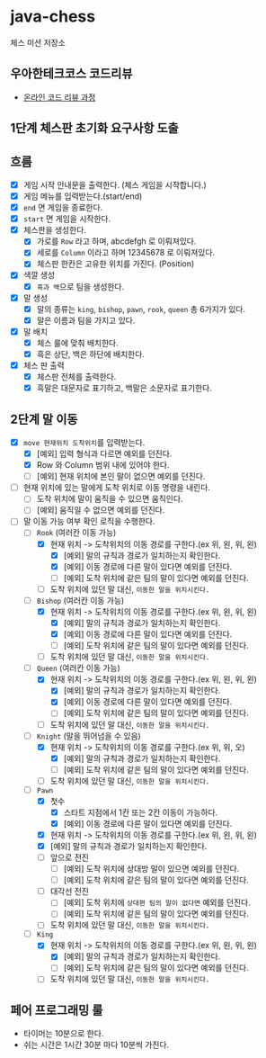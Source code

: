 # java-chess

체스 미션 저장소

## 우아한테크코스 코드리뷰

- [온라인 코드 리뷰 과정](https://github.com/woowacourse/woowacourse-docs/blob/master/maincourse/README.md)

## 1단계 체스판 초기화 요구사항 도출

## 흐름

- [x]  게임 시작 안내문을 출력한다. (체스 게임을 시작합니다.)
- [x]  게임 메뉴를 입력받는다.(start/end)
- [x] `end` 면 게임을 종료한다.
- [x] `start` 면 게임을 시작한다.
- [x] 체스판을 생성한다.
    - [x] 가로를 `Row` 라고 하며, abcdefgh 로 이뤄져있다.
    - [x]  세로를 `Column` 이라고 하며 12345678 로 이뤄져있다.
    - [x] 체스판 한칸은 고유한 위치를 가진다. (Position)
- [x] 색깔 생성
    - [x] `흑과 백`으로 팀을 생성한다.
- [x] 말 생성
    - [x] 말의 종류는 `king`, `bishop`, `pawn`, `rook`, `queen` 총 6가지가 있다.
    - [x] 말은 이름과 팀을 가지고 있다.
- [x] 말 배치
    - [x] 체스 룰에 맞춰 배치한다.
    - [x] 흑은 상단, 백은 하단에 배치한다.
- [x] 체스 판 출력
    - [x] 체스판 전체를 출력한다.
    - [x] 흑말은 대문자로 표기하고, 백말은 소문자로 표기한다.

## 2단계 말 이동

- [x] `move 현재위치 도착위치`를 입력받는다.
    - [x] [예외] 입력 형식과 다르면 예외를 던진다.
    - [x] Row 와 Column 범위 내에 있어야 한다.
    - [ ] [예외] 현재 위치에 본인 말이 없으면 예외를 던진다.
- [ ] 현재 위치에 있는 말에게 도착 위치로 이동 명령을 내린다.
    - [ ] 도착 위치에 말이 움직을 수 있으면 움직인다.
    - [ ] [예외] 움직일 수 없으면 예외를 던진다.
- [ ] 말 이동 가능 여부 확인 로직을 수행한다.
    - [ ] `Rook` (여러칸 이동 가능)
        - [x] 현재 위치 -> 도착위치의 이동 경로를 구한다.(ex 위, 왼, 위, 왼)
            - [x] [예외] 말의 규칙과 경로가 일치하는지 확인한다.
            - [x] [예외] 이동 경로에 다른 말이 있다면 예외를 던진다.
            - [ ] [예외] 도착 위치에 같은 팀의 말이 있다면 예외를 던진다.
        - [ ] 도착 위치에 있던 말 대신, `이동한 말을 위치시킨다.`
    - [ ] `Bishop` (여러칸 이동 가능)
        - [x] 현재 위치 -> 도착위치의 이동 경로를 구한다.(ex 위, 왼, 위, 왼)
            - [x] [예외] 말의 규칙과 경로가 일치하는지 확인한다.
            - [x] [예외] 이동 경로에 다른 말이 있다면 예외를 던진다.
            - [ ] [예외] 도착 위치에 같은 팀의 말이 있다면 예외를 던진다.
        - [ ] 도착 위치에 있던 말 대신, `이동한 말을 위치시킨다.`
    - [ ] `Queen` (여러칸 이동 가능)
        - [x] 현재 위치 -> 도착위치의 이동 경로를 구한다.(ex 위, 왼, 위, 왼)
            - [x] [예외] 말의 규칙과 경로가 일치하는지 확인한다.
            - [x] [예외] 이동 경로에 다른 말이 있다면 예외를 던진다.
            - [ ] [예외] 도착 위치에 같은 팀의 말이 있다면 예외를 던진다.
        - [ ] 도착 위치에 있던 말 대신, `이동한 말을 위치시킨다.`
    - [ ] `Knight` (말을 뛰어넘을 수 있음)
        - [x] 현재 위치 -> 도착위치의 이동 경로를 구한다.(ex 위, 위, 오)
            - [x] [예외] 말의 규칙과 경로가 일치하는지 확인한다.
            - [ ] [예외] 도착 위치에 같은 팀의 말이 있다면 예외를 던진다.
        - [ ] 도착 위치에 있던 말 대신, `이동한 말을 위치시킨다.`
    - [ ] `Pawn`
        - [x] 첫수
          - [x] 스타트 지점에서 1칸 또는 2칸 이동이 가능하다.
          - [x] [예외] 이동 경로에 다른 말이 있다면 예외를 던진다.
        - [x] 현재 위치 -> 도착위치의 이동 경로를 구한다.(ex 위, 왼, 위, 왼)
        - [x] [예외] 말의 규칙과 경로가 일치하는지 확인한다.
        - [ ] 앞으로 전진
            - [ ] [예외] 도착 위치에 상대방 말이 있으면 예외를 던진다.
            - [ ] [예외] 도착 위치에 같은 팀의 말이 있다면 예외를 던진다.
        - [ ] 대각선 전진
            - [ ] [예외] 도착 위치에 `상대편 팀의 말이 없다면` 예외를 던진다.
            - [ ] [예외] 도착 위치에 같은 팀의 말이 있다면 예외를 던진다.
        - [ ] 도착 위치에 있던 말 대신, `이동한 말을 위치시킨다.`
    - [ ] `King`
        - [x] 현재 위치 -> 도착위치의 이동 경로를 구한다.(ex 위, 왼, 위, 왼)
            - [x] [예외] 말의 규칙과 경로가 일치하는지 확인한다.
            - [ ] [예외] 도착 위치에 같은 팀의 말이 있다면 예외를 던진다.
        - [ ] 도착 위치에 있던 말 대신, `이동한 말을 위치시킨다.`

## 페어 프로그래밍 룰

- 타이머는 10분으로 한다.
- 쉬는 시간은 1시간 30분 마다 10분씩 가진다.
